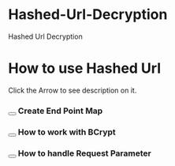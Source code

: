 # Hashed-Url-Decryption
Hashed Url Decryption

<h1>How to use Hashed Url</h1>
<p class="text-danger">Click the Arrow to see description on it.</p>

<h3><button class="bi bi-arrow-down btn-outline-danger" id="createEndPoint_Arrow" onclick="ShowOrHide('createEndPoint_Div');"></button> Create End Point Map</h3>
<div id="createEndPoint_Div" style="display:none;">

    <code>

        endpoints.Map("SetPassword", new SetPasswordHandler().Handler());

    </code>
    <br />
    <span>
        <b class="text-danger">-</b>
        U ll use an action named <b>"SetPassword"</b>
        then <b>SetPasswordHandler</b> class ll be handle this request with out Controller based.
    </span>
    <hr />
</div>
<h3><button class="bi bi-arrow-down btn-outline-danger" id="workWithBCrypt_Arrow" onclick="ShowOrHide('workWithBCrypt_Div');"></button> How to work with BCrypt</h3>
<div class="pre-scrollable" id="workWithBCrypt_Div" style="display:none;">
    <img src="https://i.hizliresim.com/il0b5up.PNG" />
    <hr />
</div>
<h3><button class="bi bi-arrow-down btn-outline-danger" id="howToHandle_Arrow" onclick="ShowOrHide('howToHandle_Div');"></button> How to handle Request Parameter</h3>
<div id="howToHandle_Div" style="display:none;">
    <code>
        using Microsoft.AspNetCore.Http;
    </code>
    <br />
    <span><b class="text-danger">-</b> Add this name space on it.</span>
    <div class="pre-scrollable">
        <img src="https://i.hizliresim.com/cnbzlg4.PNG" />
    </div>
    <br />
    <span>
        <b class="text-danger">-</b> When <b>/SetPassword</b> is requested , this class ll handle it.
        <br />
        <b class="text-danger">-</b> If requested url query parameter <b>named email</b> is not empty or the data stored as the relevant hash
        <b>(from hashedEmailList)</b> in our system.
        <br />
        <b class="text-danger">-</b> ! Requested url must be : <b>/SetPassword?email=HashInstance</b>
        <br />
        <b class="text-danger">-</b> When this hash key matched via our any hashedEmailList item , we ll find unhashed version of it.
        Then return an action via unhashed email for any work of business.
        <br />
        <b class="text-danger">-</b> If there is no hash key that coming from RouteData , write response that 'It's not registered email....' ext.
    </span>
</div>
